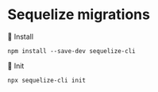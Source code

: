 # Sequelize migrations

🔹 Install
```
npm install --save-dev sequelize-cli
```

🔹 Init
```
npx sequelize-cli init
```